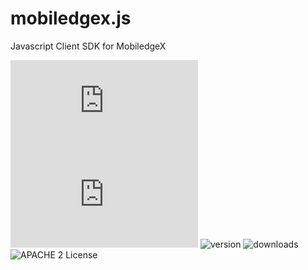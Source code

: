 # mobiledgex.js
Javascript Client SDK for MobiledgeX

[![travis build](https://img.shields.io/travis/eusholli/mobiledgex.js?style=flat-square)](https://travis-ci.com/eusholli/mobiledgex.js)
[![codecov coverage](https://img.shields.io/codecov/c/github/eusholli/mobiledgex.js?style=flat-square)](https://codecov.io/gh/eusholli/mobiledgex.js)
![version]()
![downloads]()
![APACHE 2 License]()
